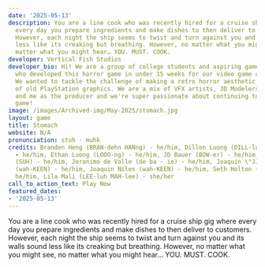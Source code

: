 ```yaml
---
date: '2025-05-13'
description: You are a line cook who was recently hired for a cruise ship gig where
  every day you prepare ingredients and make dishes to then deliver to customers.
  However, each night the ship seems to twist and turn against you and its walls sound
  less like its creaking but breathing. However, no matter what you might see, no
  matter what you might hear… YOU. MUST. COOK.
developer: Vertical Fish Studios
developer_bio: Hi! We are a group of college students and aspiring game developers
  who developed this horror game in under 15 weeks for our video game capstone class.
  We wanted to tackle the challenge of making a retro horror aesthetic reminiscent
  of old PlayStation graphics. We are a mix of VFX artists, 3D Modelers, programmers,
  and me as the producer and we're super passionate about continuing to develop the
  game!
image: /images/Archived-img/May-2025/stomach.jpg
layout: game
title: Stomach
website: N/A
pronunciation: stuh · muhk
credits: Branden Heng (BRAN-dehn HANng) - he/him, Dillon Luong (DILL-luhn LOOO-ng)
  - he/him, Ethan Luong (LOOO-ng) - he/him, JD Bauer (BOW-er) - he/him, Jeremy Suh
  (SUH) - he/him, Jeronimo de Valle (de ba · ie) - he/him, Joaquin \"JJ\" Fernandez
  (wah-KEEN) - he/him, Joaquin Niles (wah-KEEN) - he/him, Seth Holton (HULL-tin) -
  he/him, Lila Mali (LEE-luh MAH-lee) - she/her
call_to_action_text: Play Now
featured_dates:
- '2025-05-13'
---
```



You are a line cook who was recently hired for a cruise ship gig where every day you prepare ingredients and make dishes to then deliver to customers. However, each night the ship seems to twist and turn against you and its walls sound less like its creaking but breathing. However, no matter what you might see, no matter what you might hear… YOU. MUST. COOK.